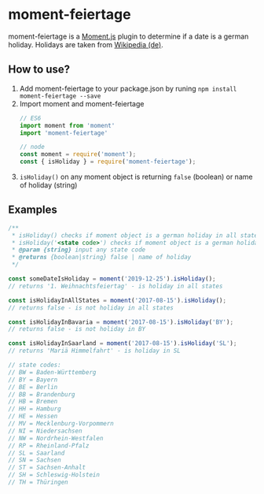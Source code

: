 # moment-feiertage
moment-feiertage is a [Moment.js](http://momentjs.com/) plugin to determine if a date is a german holiday. Holidays are taken from [Wikipedia (de)](https://de.wikipedia.org/wiki/Gesetzliche_Feiertage_in_Deutschland).

## How to use?
1. Add moment-feiertage to your package.json by runing `npm install moment-feiertage --save`
2. Import moment and moment-feiertage
    ```javascript
    // ES6
    import moment from 'moment'
    import 'moment-feiertage'

    // node
    const moment = require('moment');
    const { isHoliday } = require('moment-feiertage');
    ````
3. `isHoliday()` on any moment object is returning `false` (boolean) or name of holiday (string)

## Examples
```javascript
/**
 * isHoliday() checks if moment object is a german holiday in all states.
 * isHoliday('<state code>') checks if moment object is a german holiday in specific state)
 * @param {string} input any state code
 * @returns {boolean|string} false | name of holiday
 */

const someDateIsHoliday = moment('2019-12-25').isHoliday();
// returns '1. Weihnachtsfeiertag' - is holiday in all states

const isHolidayInAllStates = moment('2017-08-15').isHoliday();
// returns false - is not holiday in all states

const isHolidayInBavaria = moment('2017-08-15').isHoliday('BY');
// returns false - is not holiday in BY

const isHolidayInSaarland = moment('2017-08-15').isHoliday('SL');
// returns 'Mariä Himmelfahrt' - is holiday in SL

// state codes:
// BW = Baden-Württemberg
// BY = Bayern
// BE = Berlin
// BB = Brandenburg
// HB = Bremen
// HH = Hamburg
// HE = Hessen
// MV = Mecklenburg-Vorpommern
// NI = Niedersachsen
// NW = Nordrhein-Westfalen
// RP = Rheinland-Pfalz
// SL = Saarland
// SN = Sachsen
// ST = Sachsen-Anhalt
// SH = Schleswig-Holstein
// TH = Thüringen
```
